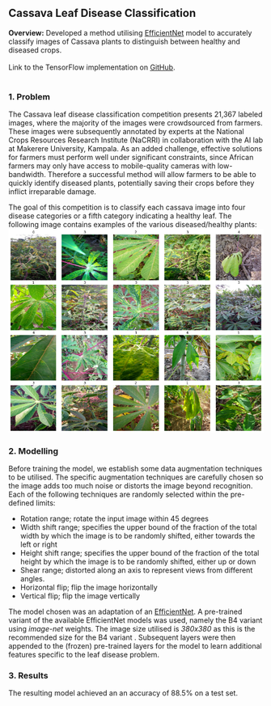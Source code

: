 ## Cassava Leaf Disease Classification

**Overview:** 
Developed a method utilising [EfficientNet](https://arxiv.org/abs/1905.11946) model to accurately classify images of Cassava plants to distinguish between healthy and diseased crops. 
<br><br>
Link to the TensorFlow implementation on [GitHub](https://github.com/leomuckley/cassava-leaf-disease-classification).
<br><br>
### 1. Problem

The Cassava leaf disease classification competition presents 21,367 labeled images, where the majority of the images were crowdsourced from farmers. These images were subsequently annotated by experts at the National Crops Resources Research Institute (NaCRRI) in collaboration with the AI lab at Makerere University, Kampala. As an added challenge, effective solutions for farmers must perform well under significant constraints, since African farmers may only have access to mobile-quality cameras with low-bandwidth. Therefore a successful method will allow farmers to be able to quickly identify diseased plants, potentially saving their crops before they inflict irreparable damage.

The goal of this competition is to classify each cassava image into four disease categories or a fifth category indicating a healthy leaf. The following image contains examples of the various diseased/healthy plants:
<img src="images/cassava.png?raw=true"/>


### 2. Modelling

Before training the model, we establish some data augmentation techniques to be utilised. The specific augmentation techniques are carefully chosen so the image adds too much noise or distorts the image beyond recognition. Each of the following techniques are randomly selected within the pre-defined limits:
* Rotation range; rotate the input image within 45 degrees
* Width shift range; specifies the upper bound of the fraction of the total width by which the image is to be randomly shifted, either towards the left or right
* Height shift range; specifies the upper bound of the fraction of the total height by which the image is to be randomly shifted, either up or down
* Shear range; distorted along an axis to represent views from different angles.
* Horizontal flip; flip the image horizontally
* Vertical flip; flip the image vertically

The model chosen was an adaptation of an [EfficientNet](https://arxiv.org/abs/1905.11946). A pre-trained variant of the available EfficientNet models was used, namely the B4 variant using *image-net* weights. The image size utilised is *380x380* as this is the recommended size for the B4 variant . Subsequent layers were then appended to the (frozen) pre-trained layers for the model to learn additional features specific to the leaf disease problem.



### 3. Results
The resulting model achieved an an accuracy of 88.5% on a test set.
